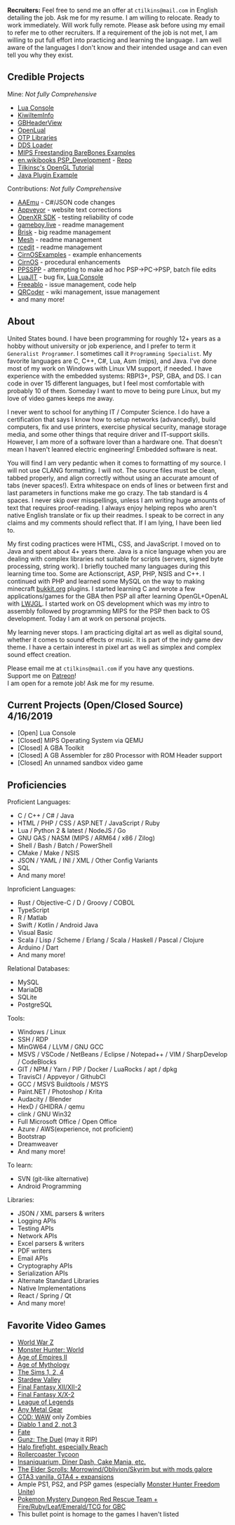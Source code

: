 **Recruiters:** Feel free to send me an offer at `ctilkins@mail.com` in English detailing the job. Ask me for my resume. I am willing to relocate. Ready to work immediately. Will work fully remote. Please ask before using my email to refer me to other recruiters. If a requirement of the job is not met, I am willing to put full effort into practicing and learning the language. I am well aware of the languages I don't know and their intended usage and can even tell you why they exist.

## Credible Projects

Mine: *Not fully Comprehensive*
* [Lua Console](https://github.com/tilkinsc/LuaConsole)
* [KiwiItemInfo](https://github.com/tilkinsc/KiwiItemInfo)
* [GBHeaderView](https://github.com/tilkinsc/gbheaderview)
* [OpenLual](https://github.com/tilkinsc/openlual)
* [OTP Libraries](https://github.com/OTPLibraries)
* [DDS Loader](https://github.com/tilkinsc/DDSLoader)
* [MIPS Freestanding BareBones Examples](https://github.com/tilkinsc/MipsBareBones)
* [en.wikibooks PSP_Development](https://en.wikibooks.org/wiki/PSP_Development) - [Repo](https://github.com/tilkinsc/PSPProjects)
* [Tilkinsc's OpenGL Tutorial](https://github.com/tilkinsc/TCsOpenGLTut)
* [Java Plugin Example](https://github.com/tilkinsc/MyJavaPluginExample)

Contributions: *Not fully Comprehensive*
* [AAEmu](https://github.com/AAEmu/AAEmu/pull/260) - C#/JSON code changes
* [Appveyor](https://github.com/appveyor/website/pull/787) - website text corrections
* [OpenXR SDK](https://github.com/KhronosGroup/OpenXR-SDK-Source/issues/236) - testing reliability of code
* [gameboy.live](https://github.com/HFO4/gameboy.live/pull/5) - readme management
* [Brisk](https://github.com/briskml/brisk/pull/50) - big readme management
* [Mesh](https://github.com/plasma-umass/Mesh/commit/a901069b25b3b363f0116e23bf91def6fe08d804) - readme management
* [rcedit](https://github.com/electron/rcedit/commit/ca7064eb010f2e1a9b019891be30a3512a0c6900) - readme management
* [CirnOSExamples](https://github.com/Mikestylz/CirnOSExamples/issues/1) - example enhancements
* [CirnOS](https://github.com/Mikestylz/CirnOS) - procedural enhancements
* [PPSSPP](https://github.com/hrydgard/ppsspp) - attempting to make ad hoc PSP->PC->PSP, batch file edits
* [LuaJIT](https://luajit.org) - bug fix, [Lua Console](https://github.com/tilkinsc/LuaConsole)
* [Freeablo](https://github.com/wheybags/freeablo) - issue management, code help
* [QRCoder](https://github.com/codebude/QRCoder) - wiki management, issue management
* and many more!

## About

United States bound. I have been programming for roughly 12+ years as a hobby without university or job experience, and I prefer to term it `Generalist Programmer`. I sometimes call it `Programming Specialist`. My favorite languages are C, C++, C#, Lua, Asm (mips), and Java. I've done most of my work on Windows with Linux VM support, if needed. I have experience with the embedded systems: RBPI3+, PSP, GBA, and DS. I can code in over 15 different languages, but I feel most comfortable with probably 10 of them. Someday I want to move to being pure Linux, but my love of video games keeps me away.

I never went to school for anything IT / Computer Science. I do have a certification that says I know how to setup networks (advancedly), build computers, fix and use printers, exercise physical security, manage storage media, and some other things that require driver and IT-support skills. However, I am more of a software lover than a hardware one. That doesn't mean I haven't leanred electric engineering! Embedded software is neat.

You will find I am very pedantic when it comes to formatting of my source. I will not use CLANG formatting. I will not. The source files must be clean, tabbed properly, and align correctly without using an accurate amount of tabs (never spaces!). Extra whitespace on ends of lines or between first and last parameters in functions make me go crazy. The tab standard is 4 spaces. I never skip over misspellings, unless I am writing huge amounts of text that requires proof-reading. I always enjoy helping repos who aren't native English translate or fix up their readmes. I speak to be correct in any claims and my comments should reflect that. If I am lying, I have been lied to. 

My first coding practices were HTML, CSS, and JavaScript. I moved on to Java and spent about 4+ years there. Java is a nice language when you are dealing with complex libraries not suitable for scripts (servers, signed byte processing, string work). I briefly touched many languages during this learning time too. Some are Actionscript, ASP, PHP, NSIS and C++. I continued with PHP and learned some MySQL on the way to making minecraft [bukkit.org](http://bukkit.org/) plugins. I started learning C and wrote a few applications/games for the GBA then PSP all after learning OpenGL+OpenAL with [LWJGL](http://lwjgl.org). I started work on OS development which was my intro to assembly followed by programming MIPS for the PSP then back to OS development. Today I am at work on personal projects.

My learning never stops. I am practicing digital art as well as digital sound, whether it comes to sound effects or music. It is part of the indy game dev theme. I have a certain interest in pixel art as well as simplex and complex sound effect creation.

Please email me at `ctilkins@mail.com` if you have any questions.  
Support me on [Patreon](https://www.patreon.com/PoliteKiwi)!  
I am open for a remote job! Ask me for my resume.  

## Current Projects (Open/Closed Source) 4/16/2019
* \[Open\] Lua Console
* \[Closed\] MIPS Operating System via QEMU
* \[Closed\] A GBA Toolkit
* \[Closed\] A GB Assembler for z80 Processor with ROM Header support
* \[Closed\] An unnamed sandbox video game

## Proficiencies
Proficient Languages:
* C / C++ / C# / Java
* HTML / PHP / CSS / ASP.NET / JavaScript / Ruby
* Lua / Python 2 & latest / NodeJS / Go
* GNU GAS / NASM (MIPS / ARM64 / x86 / Zilog)
* Shell / Bash / Batch / PowerShell
* CMake / Make / NSIS
* JSON / YAML / INI / XML / Other Config Variants
* SQL
* And many more!

Inproficient Languages:
* Rust / Objective-C / D / Groovy / COBOL
* TypeScript
* R / Matlab
* Swift / Kotlin / Android Java
* Visual Basic
* Scala / Lisp / Scheme / Erlang / Scala / Haskell / Pascal / Clojure
* Arduino / Dart
* And many more!

Relational Databases:
* MySQL
* MariaDB
* SQLite
* PostgreSQL

Tools:
* Windows / Linux
* SSH / RDP
* MinGW64 / LLVM / GNU GCC
* MSVS / VSCode / NetBeans / Eclipse / Notepad++ / VIM / SharpDevelop / CodeBlocks
* GIT / NPM / Yarn / PIP / Docker / LuaRocks / apt / dpkg
* TravisCI / Appveyor / GithubCI
* GCC / MSVS Buildtools / MSYS
* Paint.NET / Photoshop / Krita
* Audacity / Blender
* HexD / GHIDRA / qemu
* clink / GNU Win32
* Full Microsoft Office / Open Office
* Azure / AWS(experience, not proficient)
* Bootstrap
* Dreamweaver
* And many more!

To learn:
* SVN (git-like alternative)
* Android Programming

Libraries:
* JSON / XML parsers & writers
* Logging APIs
* Testing APIs
* Network APIs
* Excel parsers & writers
* PDF writers
* Email APIs
* Cryptography APIs
* Serialization APIs
* Alternate Standard Libraries
* Native Implementations
* React / Spring / Qt
* And many more!

## Favorite Video Games
* [World War Z](https://en.wikipedia.org/wiki/World_War_Z_(2019_video_game))
* [Monster Hunter: World](https://en.wikipedia.org/wiki/Monster_Hunter:_World)
* [Age of Empires II](https://en.wikipedia.org/wiki/Age_of_Empires_II)
* [Age of Mythology](https://en.wikipedia.org/wiki/Age_of_Mythology)
* [The Sims 1, 2, 4](https://en.wikipedia.org/wiki/The_Sims)
* [Stardew Valley](https://en.wikipedia.org/wiki/Stardew_Valley)
* [Final Fantasy XII/XII-2](https://en.wikipedia.org/wiki/Final_Fantasy_XIII)
* [Final Fantasy X/X-2](https://en.wikipedia.org/wiki/Final_Fantasy_X)
* [League of Legends](https://en.wikipedia.org/wiki/League_of_Legends)
* [Any Metal Gear](https://en.wikipedia.org/wiki/Metal_Gear_Solid)
* [COD: WAW](https://en.wikipedia.org/wiki/Call_of_Duty:_World_at_War) only Zombies
* [Diablo 1 and 2, not 3](https://en.wikipedia.org/wiki/Diablo_(series))
* [Fate](https://en.wikipedia.org/wiki/Fate_(video_game))
* [Gunz: The Duel](https://fgunz.net) (may it RIP)
* [Halo firefight, especially Reach](https://en.wikipedia.org/wiki/Halo:_Reach)
* [Rollercoaster Tycoon](https://en.wikipedia.org/wiki/RollerCoaster_Tycoon)
* [Insaniquarium, Diner Dash, Cake Mania, etc.](https://en.wikipedia.org/wiki/List_of_PopCap_games)
* [The Elder Scrolls: Morrowind/Oblivion/Skyrim but with mods galore](https://en.wikipedia.org/wiki/The_Elder_Scrolls)
* [GTA3 vanilla, GTA4 + expansions](https://en.wikipedia.org/wiki/Grand_Theft_Auto)
* Ample PS1, PS2, and PSP games (especially [Monster Hunter Freedom Unite](https://hunstermonter.net/))
* [Pokemon Mystery Dungeon Red Rescue Team + Fire/Ruby/Leaf/Emerald/TCG for GBC](https://en.wikipedia.org/wiki/Pok%C3%A9mon_%28anime%29)
* This bullet point is homage to the games I haven't listed
